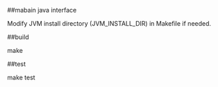 ##mabain java interface

Modify JVM install directory (JVM_INSTALL_DIR) in Makefile if needed.

##build

make

##test

make test
